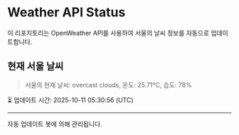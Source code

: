 
# Weather API Status

이 리포지토리는 OpenWeather API를 사용하여 서울의 날씨 정보를 자동으로 업데이트합니다.

## 현재 서울 날씨
> 서울의 현재 날씨: overcast clouds, 온도: 25.71°C, 습도: 78%

⏳ 업데이트 시간: 2025-10-11 05:30:56 (UTC)

---
자동 업데이트 봇에 의해 관리됩니다.
